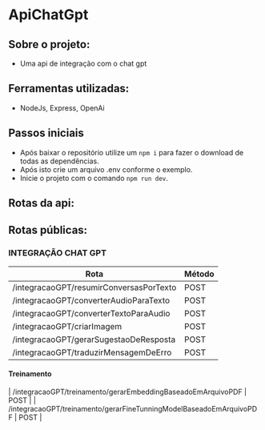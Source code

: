 # ApiChatGpt

## Sobre o projeto:

- Uma api de integração com o chat gpt

## Ferramentas utilizadas:

- NodeJs, Express, OpenAi

## Passos iniciais 
  
-  Após baixar o repositório utilize um `npm i` para fazer o download de todas as dependências.
-  Após isto crie um arquivo .env conforme o exemplo.
-  Inicie o projeto com o comando `npm run dev`.

## Rotas da api:

## Rotas públicas:

### INTEGRAÇÃO CHAT GPT

| Rota                                                                | Método |
|---------------------------------------------------------------------|--------|
| /integracaoGPT/resumirConversasPorTexto                             | POST   |
| /integracaoGPT/converterAudioParaTexto                              | POST   |
| /integracaoGPT/converterTextoParaAudio                              | POST   |
| /integracaoGPT/criarImagem                                          | POST   |
| /integracaoGPT/gerarSugestaoDeResposta                              | POST   |
| /integracaoGPT/traduzirMensagemDeErro                               | POST   |

#### Treinamento

| /integracaoGPT/treinamento/gerarEmbeddingBaseadoEmArquivoPDF        | POST   |
| /integracaoGPT/treinamento/gerarFineTunningModelBaseadoEmArquivoPDF | POST   |
